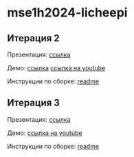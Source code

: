 # mse1h2024-licheepi

## Итерация 2
Презентация: [ссылка](https://github.com/moevm/mse1h2024-licheepi/blob/presentations/presentations/%D0%B8%D1%82%D0%B5%D1%80%D0%B0%D1%86%D0%B8%D1%8F_2.pdf)

Демо: [ссылка](https://github.com/moevm/mse1h2024-licheepi/blob/presentations/presentations/demo_iter2.mkv) [ссылка на youtube](https://www.youtube.com/watch?v=hdAXF1fZtqI)

Инструкции по сборке: [readme](https://github.com/moevm/mse1h2024-licheepi4a-sdk/blob/main/README.md)

## Итерация 3
Презентация: [ссылка](https://github.com/moevm/mse1h2024-licheepi/blob/d35765de33d0229c8fd251319074b3f959378eb9/presentations/%D0%B8%D1%82%D0%B5%D1%80%D0%B0%D1%86%D0%B8%D1%8F_3.pdf)

Демо: [ссылка на youtube](https://www.youtube.com/watch?v=84mwGTOBX_c)

Инструкции по сборке: [readme](https://github.com/moevm/mse1h2024-licheepi4a-sdk/blob/main/README.md)
